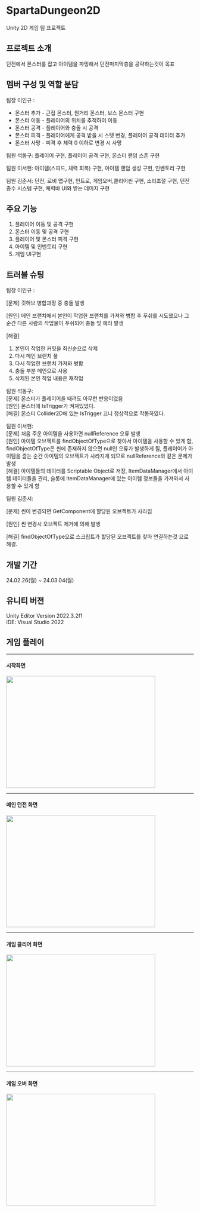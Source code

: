 # SpartaDungeon2D
Unity 2D 게임 팀 프로젝트

## 프로젝트 소개
던전에서 몬스터를 잡고 아이템을 파밍해서 던전마지막층을 공략하는것이 목표

## 멤버 구성 및 역할 분담  
팀장 이인규 : 
- 몬스터 추가 - 근접 몬스터, 원거리 몬스터, 보스 몬스터 구현
- 몬스터 이동 - 플레이어의 위치를 추적하여 이동
- 몬스터 공격 - 플레이어와 충돌 시 공격
- 몬스터 피격 - 플레이어에게 공격 받을 시 스텟 변경, 플레이어 공격 데이터 추가
- 몬스터 사망 - 피격 후 체력 0 이하로 변경 시 사망

팀원 석동구: 플레이어 구현, 플레이어 공격 구현, 몬스터 랜덤 스폰 구현   

팀원 이서현: 아이템(스피드, 체력 회복) 구현, 아이템 랜덤 생성 구현, 인벤토리 구현

팀원 김준서: 던전, 로비 맵구현, 인트로, 게임오버,클리어씬 구현, 소리조절 구현, 던전층수 시스템 구현, 체력바 UI와 받는 데미지 구현

## 주요 기능
1. 플레이어 이동 및 공격 구현
2. 몬스터 이동 및 공격 구현
3. 플레이어 및 몬스터 피격 구현
4. 아이템 및 인벤토리 구현
5. 게임 UI구현

## 트러블 슈팅
팀장 이인규 :   

[문제] 깃허브 병합과정 중 충돌 발생   

[원인] 메인 브랜치에서 본인이 작업한 브랜치를 가져와 병합 후 푸쉬를 시도했으나 그 순간 다른 사람의 작업물이 푸쉬되어 충돌 및 에러 발생   

[해결]   
1. 본인이 작업한 커밋을 최신순으로 삭제
2. 다시 메인 브랜치 풀
3. 다시 작업한 브랜치 가져와 병합
4. 충돌 부분 메인으로 사용
5. 삭제된 본인 작업 내용은 재작업

팀원 석동구:   
[문제] 몬스터가 플레이어을 때려도 아무런 반응이없음   
[원인] 몬스터에 IsTrigger가 켜져있었다.   
[해결] 몬스터 Collider2D에 있는  IsTrigger 끄니 정상적으로 작동하였다.  

팀원 이서현:   
[문제] 처음 주운 아이템을 사용하면  nullReference 오류 발생   
[원인] 아이템 오브젝트를 findObjectOfType으로 찾아서 아이템을 사용할 수 있게 함, findObjectOfType은 씬에 존재하지 않으면 null인 오류가 발생하게 됨, 플레이어가 아이템을 줍는 순간 아이템의 오브젝트가 사라지게 되므로 nullReference와 같은 문제가 발생   
[해결] 아이템들의 데이터를 Scriptable Object로 저장, ItemDataManager에서 아이템 데이터들을 관리, 슬롯에 ItemDataManager에 있는 아이템 정보들을 가져와서 사용할 수 있게 함   

팀원 김준서:

[문제] 씬이 변경되면 GetComponent에 할당된 오브젝트가 사라짐

[원인] 씬 변경시 오브젝트 제거에 의해 발생

[해결] findObjectOfType으로 스크립트가 할당된 오브젝트를 찾아 연결하는것 으로 해결.

## 개발 기간
24.02.26(월) ~ 24.03.04(월)

## 유니티 버전
Unity Editor Version 2022.3.2f1   
IDE: Visual Studio 2022

## 게임 플레이
---
#### 시작화면
<img src = "https://github.com/Rivene/SpartaDungeon2D/assets/129824716/b75fcac7-3919-44d6-8092-513d29c3847a" width="400" height="300"/>

---
#### 메인 던전 화면
<img src = "https://github.com/Rivene/SpartaDungeon2D/assets/129824716/a9227ccb-22ad-41a1-81dc-00eabf1674ce" width="400" height="300"/>

---
#### 게임 클리어 화면
<img src = "https://github.com/Rivene/SpartaDungeon2D/assets/129824716/9b86408f-d6ba-4018-b551-d462251bb670" width="400" height="300"/>

---
#### 게임 오버 화면
<img src = "https://github.com/Rivene/SpartaDungeon2D/assets/129824716/57ff1015-13ca-4598-9bff-5779aad5c20a" width="400" height="300"/>
